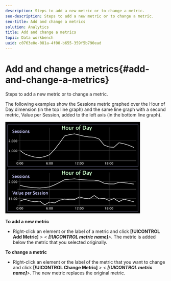 ```yaml
---
description: Steps to add a new metric or to change a metric.
seo-description: Steps to add a new metric or to change a metric.
seo-title: Add and change a metrics
solution: Analytics
title: Add and change a metrics
topic: Data workbench
uuid: c0763e0e-081a-4f00-b655-359f5b790ead
---
```


# Add and change a metrics{#add-and-change-a-metrics}

Steps to add a new metric or to change a metric.

The following examples show the Sessions metric graphed over the Hour of Day dimension (in the top line graph) and the same line graph with a second metric, Value per Session, added to the left axis (in the bottom line graph).

![](assets/vis_Line_AddMetric.png)

**To add a new metric**

* Right-click an element or the label of a metric and click **[!UICONTROL Add Metric]** > *< **[!UICONTROL metric name]**>*. The metric is added below the metric that you selected originally.

**To change a metric**

* Right-click an element or the label of the metric that you want to change and click **[!UICONTROL Change Metric]** > *< **[!UICONTROL metric name]**>*. The new metric replaces the original metric.

